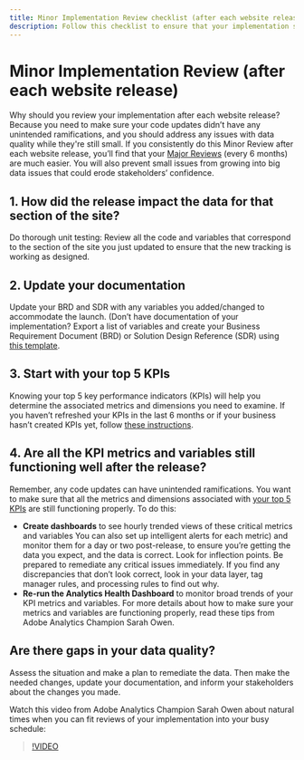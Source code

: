 ```yaml
---
title: Minor Implementation Review checklist (after each website release)
description: Follow this checklist to ensure that your implementation stays error free and in line with your KPIs.
---
```


# Minor Implementation Review (after each website release)

Why should you review your implementation after each website release? Because you need to make sure your code updates didn’t have any unintended ramifications, and you should address any issues with data quality while they're still small. If you consistently do this Minor Review after each website release, you’ll find that your [Major Reviews](/help/implement/review/major-review.md) (every 6 months) are much easier. You will also prevent small issues from growing into big data issues that could erode stakeholders’ confidence. 

## 1. How did the release impact the data for that section of the site?	

Do thorough unit testing: Review all the code and variables that correspond to the section of the site you just updated to ensure that the new tracking is working as designed.

## 2. Update your documentation

Update your BRD and SDR with any variables you added/changed to accommodate the launch. (Don’t have documentation of your implementation? Export a list of variables and create your Business Requirement Document (BRD) or Solution Design Reference (SDR) using [this template](https://experienceleague.adobe.com/docs/analytics-learn/tutorials/implementation/implementation-basics/creating-a-business-requirements-document.html?lang=en#implementation).

## 3. Start with your top 5 KPIs

Knowing your top 5 key performance indicators (KPIs) will help you determine the associated metrics and dimensions you need to examine. If you haven’t refreshed your KPIs in the last 6 months or if your business hasn’t created KPIs yet, follow [these instructions](/help/implement/review/define-kpis.md). 

## 4. Are all the KPI metrics and variables still functioning well after the release?

Remember, any code updates can have unintended ramifications. You want to make sure that all the metrics and dimensions associated with [your top 5 KPIs](/help/implement/review/define-kpis.md) are still functioning properly. To do this:

* **Create dashboards** to see hourly trended views of these critical metrics and variables 
  You can also set up intelligent alerts for each metric) and monitor them for a day or two post-release, to ensure you’re getting the data you expect, and the data is correct. Look for inflection points. Be prepared to remediate any critical issues immediately. If you find any discrepancies that don’t look correct, look in your data layer, tag manager rules, and processing rules to find out why.
* **Re-run the Analytics Health Dashboard** to monitor broad trends of your KPI metrics and variables.
  For more details about how to make sure your metrics and variables are functioning properly, read these tips from Adobe Analytics Champion Sarah Owen.

## Are there gaps in your data quality?

Assess the situation and make a plan to remediate the data. Then make the needed changes, update your documentation, and inform your stakeholders about the changes you made.

Watch this video from Adobe Analytics Champion Sarah Owen about natural times when you can fit reviews of your implementation into your busy schedule:

>[!VIDEO](https://video.tv.adobe.com/v/328340/?quality=12&learn=on)

